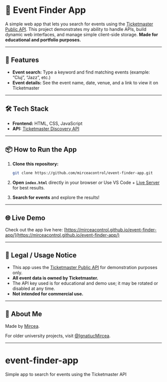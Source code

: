 # 🎫 Event Finder App

A simple web app that lets you search for events using the [Ticketmaster Public API](https://developer.ticketmaster.com/).
This project demonstrates my ability to handle APIs, build dynamic web interfaces, and manage simple client-side storage.
**Made for educational and portfolio purposes.**

---

## 🚀 Features

* **Event search:** Type a keyword and find matching events (example: “Cluj”, “Jazz”, etc.)
* **Event details:** See the event name, date, venue, and a link to view it on Ticketmaster

---

## 🛠️ Tech Stack

* **Frontend:** HTML, CSS, JavaScript
* **API:** [Ticketmaster Discovery API](https://developer.ticketmaster.com/products-and-docs/apis/discovery-api/v2/)

---

## 📦 How to Run the App

1. **Clone this repository:**

   ```bash
   git clone https://github.com/mirceacontrol/event-finder-app.git
   ```

2. **Open `index.html`** directly in your browser
   *or*
   Use VS Code + [Live Server](https://marketplace.visualstudio.com/items?itemName=ritwickdey.LiveServer) for best results.

3. **Search for events** and explore the results!

---

## 🌐 Live Demo

Check out the app live here:
[https://mirceacontrol.github.io/event-finder-app/](https://mirceacontrol.github.io/event-finder-app/)

---

## 📝 Legal / Usage Notice

* This app uses the [Ticketmaster Public API](https://developer.ticketmaster.com/) for demonstration purposes only.
* **All event data is owned by Ticketmaster.**
* The API key used is for educational and demo use; it may be rotated or disabled at any time.
* **Not intended for commercial use.**

---

## 🙋 About Me

Made by [Mircea](https://github.com/mirceacontrol).

For older university projects, visit [@IgnatiucMircea](https://github.com/IgnatiucMircea).

---
# event-finder-app
Simple app to search for events using the Ticketmaster API
